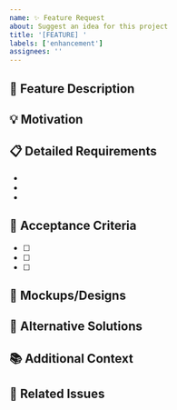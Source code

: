 ```yaml
---
name: ✨ Feature Request
about: Suggest an idea for this project
title: '[FEATURE] '
labels: ['enhancement']
assignees: ''
---
```


## 🚀 Feature Description
<!-- A clear and concise description of the feature you'd like to see implemented -->

## 💡 Motivation
<!-- Why is this feature needed? What problem does it solve? -->

## 📋 Detailed Requirements
<!-- Describe the solution you'd like in detail -->
- 
- 
- 

## 🎯 Acceptance Criteria
<!-- Define what "done" looks like for this feature -->
- [ ] 
- [ ] 
- [ ] 

## 🎨 Mockups/Designs
<!-- If applicable, add mockups, designs, or wireframes -->

## 🔄 Alternative Solutions
<!-- Describe any alternative solutions or features you've considered -->

## 📚 Additional Context
<!-- Add any other context or screenshots about the feature request here -->

## 🔗 Related Issues
<!-- Link to any related issues -->
